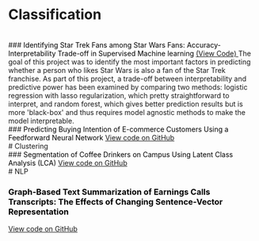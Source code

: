 
# Classification

<br>
### <span style="color:black"> Identifying Star Trek Fans among Star Wars Fans: Accuracy-Interpretability Trade-off in Supervised Machine learning </span> <a href="https://github.com/aigerim1997/my-portfolio/tree/master/accuracy-interpretability-tradeoff" target="_blank"> (View Code) </a>
The goal of this project was to identify the most important factors in predicting whether a person who likes Star Wars is also a fan of the Star Trek franchise. As part of this project, a trade-off between interpretability and predictive power has been examined by comparing two methods: logistic regression with lasso regularization, which pretty straightforward to interpret, and random forest, which gives better prediction results but is more 'black-box' and thus requires model agnostic methods to make the model interpretable.

<br>
### <span style="color:black"> Predicting Buying Intention of E-commerce Customers Using a Feedforward Neural Network </span>
<a href="https://github.com/aigerim1997/my-portfolio/tree/master/fnn" target="_blank">View code on GitHub</a>

<br>
# Clustering

<br>
### <span style="color:black"> Segmentation of Coffee Drinkers on Campus Using Latent Class Analysis (LCA) </span>
<a href="https://github.com/aigerim1997/my-portfolio/tree/master/clustering-lca" target="_blank">View code on GitHub</a>

<br>
# NLP
<br>

### <span style="color:black"> Graph-Based Text Summarization of Earnings Calls Transcripts: The Effects of Changing Sentence-Vector Representation </span> 
<a href="https://github.com/aigerim1997/my-portfolio/tree/master/text-summarization" target="_blank">View code on GitHub</a>
